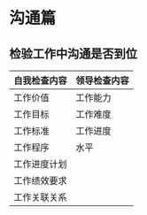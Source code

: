 # 沟通篇        
## 检验工作中沟通是否到位       

| 自我检查内容 | 领导检查内容 |
| ------------ | ------------ |
| 工作价值     | 工作能力     |
| 工作目标     | 工作难度     |
| 工作标准     | 工作进度     |
| 工作程序     | 水平         |
| 工作进度计划 |              |
| 工作绩效要求 |              |
| 工作关联关系 |              |